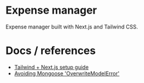 # Expense manager
Expense manager built with Next.js and Tailwind CSS.

# Docs / references
- [Tailwind + Next.js setup guide](https://dev.to/notrab/get-up-and-running-with-tailwind-css-and-next-js-3a73)
- [Avoiding Mongoose 'OverwriteModelError'](https://github.com/dherault/serverless-offline/issues/258#issuecomment-535312388)